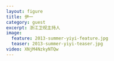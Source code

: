 ```yaml
---
layout: figure
title: 伊一
category: guest
excerpt: 浙江卫视主持人
image:
  feature: 2013-summer-yiyi-feature.jpg
  teaser: 2013-summer-yiyi-teaser.jpg
video: XNjM4NzkyNTQw
---
```



